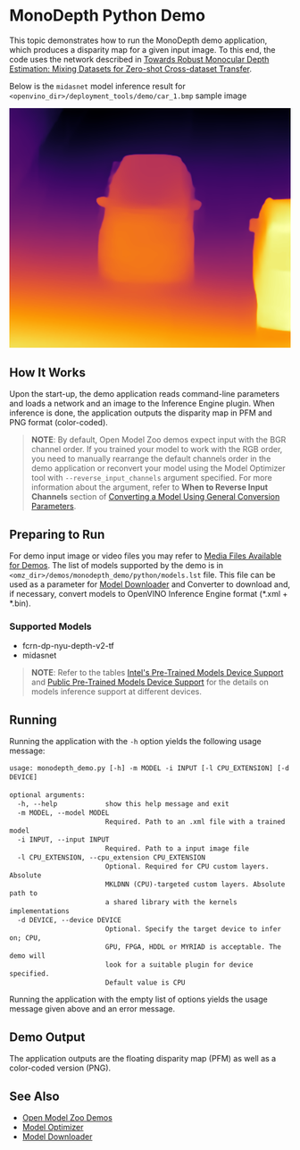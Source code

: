 # MonoDepth Python Demo

This topic demonstrates how to run the MonoDepth demo application, which produces a disparity map for a given input image.
To this end, the code uses the network described in [Towards Robust Monocular Depth Estimation: Mixing Datasets for Zero-shot Cross-dataset Transfer](https://arxiv.org/abs/1907.01341).

Below is the `midasnet` model inference result for `<openvino_dir>/deployment_tools/demo/car_1.bmp` sample image

![example](./disp.png)

## How It Works

Upon the start-up, the demo application reads command-line parameters and loads a network and an image to the
Inference Engine plugin. When inference is done, the application outputs the disparity map in PFM and PNG format (color-coded).

> **NOTE**: By default, Open Model Zoo demos expect input with the BGR channel order. If you trained your model to work with the RGB order, you need to manually rearrange the default channels order in the demo application or reconvert your model using the Model Optimizer tool with `--reverse_input_channels` argument specified. For more information about the argument, refer to **When to Reverse Input Channels** section of [Converting a Model Using General Conversion Parameters](https://docs.openvinotoolkit.org/latest/_docs_MO_DG_prepare_model_convert_model_Converting_Model_General.html).

## Preparing to Run

For demo input image or video files you may refer to [Media Files Available for Demos](../../README.md#Media-Files-Available-for-Demos).
The list of models supported by the demo is in `<omz_dir>/demos/monodepth_demo/python/models.lst` file.
This file can be used as a parameter for [Model Downloader](../../../tools/downloader/README.md) and Converter to download and, if necessary, convert models to OpenVINO Inference Engine format (\*.xml + \*.bin).

### Supported Models

* fcrn-dp-nyu-depth-v2-tf
* midasnet

> **NOTE**: Refer to the tables [Intel's Pre-Trained Models Device Support](../../../models/intel/device_support.md) and [Public Pre-Trained Models Device Support](../../../models/public/device_support.md) for the details on models inference support at different devices.

## Running

Running the application with the `-h` option yields the following usage message:

```
usage: monodepth_demo.py [-h] -m MODEL -i INPUT [-l CPU_EXTENSION] [-d DEVICE]

optional arguments:
  -h, --help            show this help message and exit
  -m MODEL, --model MODEL
                        Required. Path to an .xml file with a trained model
  -i INPUT, --input INPUT
                        Required. Path to a input image file
  -l CPU_EXTENSION, --cpu_extension CPU_EXTENSION
                        Optional. Required for CPU custom layers. Absolute
                        MKLDNN (CPU)-targeted custom layers. Absolute path to
                        a shared library with the kernels implementations
  -d DEVICE, --device DEVICE
                        Optional. Specify the target device to infer on; CPU,
                        GPU, FPGA, HDDL or MYRIAD is acceptable. The demo will
                        look for a suitable plugin for device specified.
                        Default value is CPU
```

Running the application with the empty list of options yields the usage message given above and an error message.

## Demo Output

The application outputs are the floating disparity map (PFM) as well as a color-coded version (PNG).

## See Also

* [Open Model Zoo Demos](../../README.md)
* [Model Optimizer](https://docs.openvinotoolkit.org/latest/_docs_MO_DG_Deep_Learning_Model_Optimizer_DevGuide.html)
* [Model Downloader](../../../tools/downloader/README.md)
